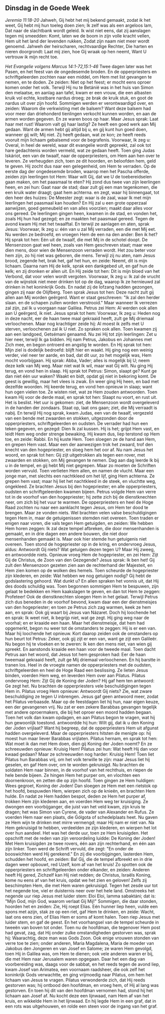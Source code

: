 ## Dinsdag in de Goede Week

*Jeremia 11:18-20*
Jahweh, Gij hebt het mij bekend gemaakt, zodat ik het weet, Gij hebt mij hun toeleg doen zien; Ik zelf was als een argeloos lam, Dat naar de slachtbank wordt geleid. Ik wist niet eens, dat zij aanslagen tegen mij smeedden: Komt, laten we de boom in zijn volle kracht vellen, Hem uit het land der levenden rukken, Zodat zijn naam niet meer wordt genoemd. Jahweh der heirscharen, rechtvaardige Rechter, Die harten en nieren doorgrondt: Laat mij zien, hoe Gij wraak op hen neemt, Want U vertrouw ik mijn recht toe. 

*Het Evangelie volgens Marcus 14:1-72,15:1-46*
Twee dagen later was het Pasen, en het feest van de ongedesemde broden. En de opperpriesters en schriftgeleerden zochten naar een middel, om Hem met list gevangen te nemen, en te doden. Ze zeiden: Niet op het feest; er mocht eens oproer komen onder het volk. Terwijl Hij nu te Betánië was in het huis van Simon den melaatse, en aanlag aan tafel, kwam er een vrouw, die een albasten kruik vol echte, kostbare nardus droeg; ze brak de kruik stuk, en goot de nardus uit over zijn hoofd. Sommigen werden er verontwaardigd over, en zeiden: Waarom die verkwisting met de balsem? Want deze balsem had voor meer dan driehonderd tienlingen verkocht kunnen worden, en aan de armen worden gegeven. En ze waren boos op haar. Maar Jesus sprak: Laat haar met rust! Waarom valt gij haar lastig? Ze heeft een goed werk aan Mij gedaan. Want de armen hebt gij altijd bij u, en gij kunt hun goed doen, wanneer gij wilt; Mij niet. Zij heeft gedaan, wat ze kon; ze heeft reeds vooruit mijn lichaam gebalsemd voor de begrafenis. Voorwaar, Ik zeg u: Overal, in heel de wereld, waar dit evangelie wordt gepreekt, zal ook tot hare gedachtenis worden vermeld, wat ze gedaan heeft. Toen ging Judas Iskáriot, een van de twaalf, naar de opperpriesters, om Hem aan hen over te leveren. Ze verheugden zich, toen ze dit hoorden, en beloofden hem, geld te geven. Hij zocht dus naar een gelegenheid, om Hem te verraden. Op de eerste dag der ongedesemde broden, waarop men het Pascha offerde, zeiden zijn leerlingen tot Hem: Waar wilt Gij, dat we U de toebereidselen gaan maken, om het paasmaal te eten? Hij zond dus twee van zijn leerlingen heen, en zei hun: Gaat naar de stad; daar zult gij een man tegenkomen, die een kruik water draagt; gaat hem achterna. en zegt, waar hij binnengaat, tot den heer des huizes: De Meester zegt: waar is de zaal, waar Ik met mijn leerlingen het paasmaal kan houden? En Hij zal u een grote opperzaal aanwijzen, goed gemeubeld en van alles voorzien; maakt daar alles voor ons gereed. De leerlingen gingen heen, kwamen in de stad, en vonden het, zoals Hij hun had gezegd; en ze maakten het paasmaal gereed. Tegen de avond kwam Hij met het twaalftal. En terwijl ze aanlagen en aten, sprak Jesus: Voorwaar, Ik zeg u: één van u zal Mij verraden, een die met Mij eet. Nu werden ze bedroefd, en vroegen Hem de een na den ander: Ben ik het? Hij sprak tot hen: Eén uit de twaalf, die met Mij in de schotel doopt. De Mensenzoon gaat wel heen, zoals van Hem geschreven staat; maar wee dien mens, door wien de Mensenzoon verraden wordt. Het zou beter voor hem zijn, zo hij niet was geboren, die mens. Terwijl zij nu aten, nam Jesus brood, zegende het, brak het, gaf het hun, en zeide: Neemt, dit is mijn lichaam. Daarna nam Hij de kelk, sprak een dankgebed uit, en gaf hun de kelk; en zij dronken er allen uit. En Hij zeide tot hen: Dit is mijn bloed van het Verbond, dat voor velen wordt vergoten. Voorwaar, Ik zeg u: Ik zal de vrucht van de wijnstok niet meer drinken tot op de dag, waarop Ik ze hernieuwd zal drinken in het koninkrijk Gods. En nadat zij de lofzang hadden gezongen, gingen zij naar de Olijfberg. Toen sprak Jesus tot hen: Deze nacht zult gij allen aan Mij worden geërgerd. Want er staat geschreven: "Ik zal den herder slaan. en de schapen zullen worden verstrooid." Maar wanneer Ik verrezen zal zijn, zal Ik u voorgaan naar Galilea. Petrus zei Hem: Al werden ook allen aan U geërgerd, ik niet. Jesus sprak tot hem: Voorwaar, Ik zeg u: Heden nog in deze nacht, eer de haan twee maal gekraaid heeft, zult ge Mij driemaal verloochenen. Maar nog krachtiger zeide hij: Al moest ik zelfs met U sterven, verloochenen zal ik U niet. Zo spraken ook allen. Toen kwamen zij aan een landgoed, Getsémani genaamd. Nu zei Hij tot zijn leerlingen: Zet u hier neer, terwijl Ik ga bidden. Hij nam Petrus, Jakobus en Johannes met Zich mee, en begon ontroerd en angstig te worden. En Hij sprak tot hen: Mijn ziel is dodelijk bedroefd: blijft hier en waakt. Hij ging nog een weinig verder, viel neer ter aarde, en bad, dat dit uur, zo het mogelijk was, Hem mocht voorbijgaan. Hij sprak: Abba, Vader; alles is mogelijk bij U; neem deze kelk van Mij weg. Maar niet wat Ik wil, maar wat Gij wilt. Nu ging Hij terug, en vond hen in slaap. Hij sprak tot Petrus: Simon, slaapt ge? Kunt ge dan niet één uur waken? Waakt en bidt, opdat gij niet in bekoring komt. De geest is gewillig, maar het vlees is zwak. En weer ging Hij heen, en bad met dezelfde woorden. Hij keerde terug, en vond hen opnieuw in slaap; want hun ogen vielen toe. Ze wisten niet, wat ze Hem zouden antwoorden. Toen kwam Hij voor de derde maal, en sprak tot hen: Slaapt nu voort, en rust uit. Het is beslist. Het uur is gekomen: ziet, de Mensenzoon wordt overgeleverd in de handen der zondaars. Staat op, laat ons gaan; ziet, die Mij verraadt is nabij. En terwijl Hij nog sprak, kwam Judas, een van de twaalf, vergezeld van een bende met zwaarden en stokken, uitgezonden door de opperpriesters, schriftgeleerden en oudsten. De verrader had hun een teken gegeven, en gezegd: Dien Ik zal kussen. Hij is het; grijpt Hem vast, en leidt Hem weg onder strenge bewaking. Hij kwam dus, liep terstond op Hem toe, en zeide: Rabbi. En hij kuste Hem. Toen sloegen ze de hand aan Hem, en grepen Hem vast. Maar een der aanwezigen trok het zwaard, trof den knecht van den hogepriester, en sloeg hem het oor af. Nu nam Jesus het woord, en sprak tot hen: Gij zijt uitgetrokken als tegen een rover, met zwaarden en stokken, om Mij gevangen te nemen. Dag aan dag leerde Ik bij u in de tempel, en gij hebt Mij niet gegrepen. Maar zo moeten de Schriften worden vervuld. Toen verlieten Hem allen, en namen de vlucht. Maar een jonge man, met slechts een nachtkleed om het lijf, ging Hem achterna. Ze grepen hem vast; maar hij liet het nachtkleed in de steek, en vluchtte weg, ongekleed. Ze brachten Jesus bij den hogepriester; en alle opperpriesters, oudsten en schriftgeleerden kwamen bijeen. Petrus volgde Hem van verre tot in de voorhof van den hogepriester; hij zette zich bij de dienstknechten neer, om zich bij het vuur te warmen. De opperpriesters en heel de Hoge Raad zochten nu naar een aanklacht tegen Jesus, om Hem ter dood te brengen. Maar ze vonden niets. Wel brachten velen valse beschuldigingen tegen Hem in, maar de getuigenissen stemden niet overeen. Toen traden er enigen naar voren, die vals tegen Hem getuigden, en zeiden: We hebben Hem horen zeggen: Ik zal deze tempel afbreken, die door mensenhanden is gemaakt, en in drie dagen een andere bouwen, die niet door mensenhanden gemaakt is. Maar ook hier stemde hun getuigenis niet overeen. Toen stond de hogepriester op in de kring, en ondervroeg Jesus, aldus: Antwoordt Gij niets? Wat getuigen dezen tegen U? Maar Hij zweeg, en antwoordde niets. Opnieuw vroeg Hem de hogepriester, en zei Hem: Zijt Gij de Christus, de Zoon van den Gezegende? Jesus sprak: Ik ben het! Gij zult den Mensenzoon gezeten zien aan de rechterhand der Majesteit, en Hem zien komen op de wolken des hemels. Toen scheurde de hogepriester zijn klederen, en zeide: Wat hebben we nog getuigen nodig? Gij hebt de godslastering gehoord. Wat dunkt u? En allen spraken het vonnis uit, dat Hij des doods schuldig was. Toen begonnen sommigen Hem te bespuwen, zijn gelaat te bedekken en Hem kaakslagen te geven, en dan tot Hem te zeggen: Profeteer! Ook de dienstknechten sloegen Hem in het gelaat. Terwijl Petrus zich dus beneden in de voorhof bevond, kwam daar een der dienstmeisjes van den hogepriester; en toen ze Petrus zich zag warmen, keek ze hem aan, en sprak: Ook gij waart bij Jesus van Názaret. Doch hij loochende het en sprak: Ik weet niet, ik begrijp niet, wat ge zegt. Hij ging weg naar de voorhal; en er kraaide een haan. Maar het dienstmeisje, dat hem had opgemerkt, begon nu weer tot de omstanders te zeggen: Hij is er een van. Maar hij loochende het opnieuw. Kort daarop zeiden ook de omstanders op hun beurt tot Petrus: Zeker, ook gij zijt er een van, want ge zijt een Galileër. Nu begon hij te vloeken en te zweren: Ik ken den mens niet, van wien gij spreekt. En aanstonds kraaide een haan voor de tweede maal. Toen dacht Petrus aan het woord, dat Jesus tot hem gesproken had: Eer de haan tweemaal gekraaid heeft, zult ge Mij driemaal verloochenen. En hij barstte in tranen los. Heel in de vroegte namen de opperpriesters met de oudsten, schriftgeleerden en heel de Hoge Raad een beslissing. Ze lieten Jesus binden, voerden Hem weg, en leverden Hem over aan Pilatus. Pilatus ondervroeg Hem: Zijt Gij de Koning der Joden? Hij gaf hem ten antwoord: Ge zegt het. Nu brachten de opperpriesters vele beschuldigingen tegen Hem in. Pilatus vroeg Hem opnieuw: Antwoordt Gij niets? Zie, wat zware beschuldiging ze tegen U inbrengen. Jesus gaf geen antwoord meer, zodat het Pilatus verbaasde. Maar op de feestdagen liet hij hun, naar eigen keuze, een der gevangenen vrij. Nu zat er een zekere Barabbas gevangen tegelijk met andere oproermakers, die bij het oproer een moord hadden begaan. Toen het volk dan kwam opdagen, en aan Pilatus begon te vragen, wat hij hun gewoonlijk toestond. antwoordde hij hun: Wilt gij, dat ik u den Koning der Joden vrijlaat? Want hij begreep, dat de opperpriesters Hem uit afgunst hadden overgeleverd. Maar de opperpriesters hitsten de menigte op: hij moest hun maar liever Barabbas vrijlaten. Pilatus hernam, en sprak tot hen: Wat moet ik dan met Hem doen, dien gij Koning der Joden noemt? En ze schreeuwden opnieuw: Kruisig Hem! Pilatus zei hun: Wat heeft Hij dan voor kwaad gedaan? Maar ze schreeuwden nog harder: Kruisig Hem! Toen liet Pilatus hun Barabbas vrij, om het volk terwille te zijn: maar Jesus liet hij geselen, en gaf Hem over, om te worden gekruisigd. Nu brachten de soldaten Hem naar binnen, in de voorhof van het rechthuis, en riepen de hele bende bijeen. Ze hingen Hem het purper om, en vlochten een doornenkroon, en zetten die op zijn hoofd. Toen gingen ze Hem huldigen: Wees gegroet, Koning der Joden! Dan sloegen ze Hem met een rietstok op het hoofd, bespuwden Hem, wierpen zich op de knieën, en brachten Hem hulde. En nadat ze Hem hadden bespot, deden ze Hem het purper af, trokken Hem zijn klederen aan, en voerden Hem weg ter kruisiging. Ze dwongen een voorbijganger, die juist van het veld kwam, zijn kruis te dragen; het was Simon van Cyrene, de vader van Alexander en Rufus. Ze voerden Hem naar een plaats, die Gólgota of schedelplaats heet. Nu gaven ze Hem wijn te drinken met mirre vermengd; maar Hij nam er niet van. Na Hem gekruisigd te hebben, verdeelden ze zijn klederen, en wierpen het lot over hun aandeel. Het was het derde uur, toen ze Hem kruisigden. Het opschrift met de reden van zijn veroordeling luidde: De Koning der Joden! Met Hem kruisigden ze twee rovers, één aan zijn rechterhand, en één aan zijn linker. Toen werd de Schrift vervuld, die zegt: "En onder de booswichten werd Hij gerekend." En zij die voorbijgingen, lasterden Hem, schudden het hoofd, en zeiden: Ba! Gij, die de tempel afbreekt en in drie dagen weer opbouwt, red Uzelf, kom af van het kruis! Zo spotten ook de opperpriesters en schriftgeleerden onder elkander, en zeiden: Anderen heeft Hij gered, Zichzelf kan Hij niet redden; de Christus, Israëls Koning, kome nu eens af van het kruis, opdat we het zien en geloven! Zelfs zij beschimpten Hem, die met Hem waren gekruisigd. Tegen het zesde uur tot het negende toe, viel er duisternis neer over het hele land. Omstreeks het negende uur riep Jesus met luider stem: Eloi Eloi, lamma sabaktáni; dat is: "Mijn God, mijn God, waarom verlaat Gij Mij!" Sommigen, die daar stonden, hoorden het en zeiden: Zie, Hij roept Elias. Eén hunner liep heen, vulde een spons met azijn, stak ze op een riet, gaf Hem te drinken, en zeide: Wacht, laat ons eens zien, of Elias Hem er soms af komt halen. Toen riep Jesus met luider stem, en gaf de geest. En het voorhangsel van de tempel scheurde in tweeën van boven tot onder. Toen nu de hoofdman, die tegenover Hem post had gevat, zag, dat Hij onder zulke omstandigheden gestorven was, sprak hij: Waarachtig, deze man was Gods Zoon. Ook enige vrouwen stonden van verre toe te zien; onder anderen, Maria Magdalena, Maria de moeder van Jakobus den Jongeren en van Josef en Salome; ze waren Hem gevolgd, toen Hij in Galilea was, om Hem te dienen; ook vele anderen waren er bij, die met Hem naar Jerusalem waren opgegaan. Daar het een dag van voorbereiding was, daags voor de sabbat, en het reeds tegen de avond liep, kwam Josef van Arimatea, een voornaam raadsheer, die ook zelf het koninkrijk Gods verwachtte, en ging vrijmoedig naar Pilatus, om hem het lichaam van Jesus te vragen. Pilatus verwonderde zich, dat Hij reeds gestorven was; hij ontbood den hoofdman, en vroeg hem, of Hij al lang was gestorven. En toen hij dit van den hoofdman vernomen had, stond hij het lichaam aan Josef af. Nu kocht deze een lijnwaad, nam Hem af van het kruis, en wikkelde Hem in het lijnwaad. En hij legde Hem in een graf, dat in een rots was uitgehouwen, en rolde een steen voor de ingang van het graf. 

